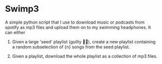# Swimp3

A simple python script that I use to download music or podcasts from spotify as mp3 files and upload them on to my swimming headphones. It can either

1. Given a large 'seed' playlist (guilty 🙋🏼), create a new playlist containing a random subselection of {n} songs from the seed playlist.

2. Given a playlist, download the whole playlist as a collection of mp3 files.